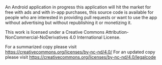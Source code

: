 An Android application in progress this application will hit the market for free with ads and with in-app purchases, this source code is available for people who are interested in providing pull requests or want to use the app without advertising but without republishing it or monetizing it.


This work is licensed under a Creative Commons Attribution-NonCommercial-NoDerivatives 4.0 International License.

For a summarized copy please visit https://creativecommons.org/licenses/by-nc-nd/4.0/
For an updated copy please visit https://creativecommons.org/licenses/by-nc-nd/4.0/legalcode